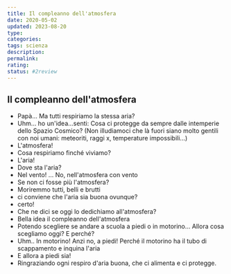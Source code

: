 ```yaml
---
title: Il compleanno dell'atmosfera
date: 2020-05-02
updated: 2023-08-20
type: 
categories: 
tags: scienza
description: 
permalink: 
rating: 
status: #2review
---
```

## Il compleanno dell'atmosfera

- Papà... Ma tutti respiriamo la stessa aria?
- Uhm... ho un'idea...senti: Cosa ci protegge da sempre dalle intemperie dello Spazio Cosmico? (Non illudiamoci che là fuori siano molto gentili con noi umani: meteoriti, raggi x, temperature impossibili...)
- L'atmosfera!
- Cosa respiriamo finché viviamo?
- L'aria!
- Dove sta l'aria?
- Nel vento! ... No, nell'atmosfera con vento
- Se non ci fosse più l'atmosfera?
- Moriremmo tutti, belli e brutti
- ci conviene che l'aria sia buona ovunque?
- certo!
- Che ne dici se oggi lo dedichiamo all'atmosfera?
- Bella idea il compleanno dell'atmosfera
- Potendo scegliere se andare a scuola a piedi o in motorino... Allora cosa scegliamo oggi? E perché?
- Uhm.. In motorino! Anzi no, a piedi! Perché il motorino ha il tubo di scappamento e inquina l'aria
- E allora a piedi sia!
- Ringraziando ogni respiro d'aria buona, che ci alimenta e ci protegge.
